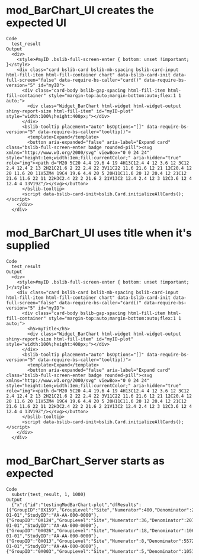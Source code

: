 # mod_BarChart_UI creates the expected UI

    Code
      test_result
    Output
      <div>
        <style>#myID .bslib-full-screen-enter { bottom: unset !important; }</style>
        <div class="card bslib-card bslib-mb-spacing bslib-card-input html-fill-item html-fill-container chart" data-bslib-card-init data-full-screen="false" data-require-bs-caller="card()" data-require-bs-version="5" id="myID">
          <div class="card-body bslib-gap-spacing html-fill-item html-fill-container" style="margin-top:auto;margin-bottom:auto;flex:1 1 auto;">
            <div class="Widget_BarChart html-widget html-widget-output shiny-report-size html-fill-item" id="myID-plot" style="width:100%;height:400px;"></div>
          </div>
          <bslib-tooltip placement="auto" bsOptions="[]" data-require-bs-version="5" data-require-bs-caller="tooltip()">
            <template>Expand</template>
            <button aria-expanded="false" aria-label="Expand card" class="bslib-full-screen-enter badge rounded-pill"><svg xmlns="http://www.w3.org/2000/svg" viewBox="0 0 24 24" style="height:1em;width:1em;fill:currentColor;" aria-hidden="true" role="img"><path d="M20 5C20 4.4 19.6 4 19 4H13C12.4 4 12 3.6 12 3C12 2.4 12.4 2 13 2H21C21.6 2 22 2.4 22 3V11C22 11.6 21.6 12 21 12C20.4 12 20 11.6 20 11V5ZM4 19C4 19.6 4.4 20 5 20H11C11.6 20 12 20.4 12 21C12 21.6 11.6 22 11 22H3C2.4 22 2 21.6 2 21V13C2 12.4 2.4 12 3 12C3.6 12 4 12.4 4 13V19Z"/></svg></button>
          </bslib-tooltip>
          <script data-bslib-card-init>bslib.Card.initializeAllCards();</script>
        </div>
      </div>

# mod_BarChart_UI uses title when it's supplied

    Code
      test_result
    Output
      <div>
        <style>#myID .bslib-full-screen-enter { bottom: unset !important; }</style>
        <div class="card bslib-card bslib-mb-spacing bslib-card-input html-fill-item html-fill-container chart" data-bslib-card-init data-full-screen="false" data-require-bs-caller="card()" data-require-bs-version="5" id="myID">
          <div class="card-body bslib-gap-spacing html-fill-item html-fill-container" style="margin-top:auto;margin-bottom:auto;flex:1 1 auto;">
            <h5>myTitle</h5>
            <div class="Widget_BarChart html-widget html-widget-output shiny-report-size html-fill-item" id="myID-plot" style="width:100%;height:400px;"></div>
          </div>
          <bslib-tooltip placement="auto" bsOptions="[]" data-require-bs-version="5" data-require-bs-caller="tooltip()">
            <template>Expand</template>
            <button aria-expanded="false" aria-label="Expand card" class="bslib-full-screen-enter badge rounded-pill"><svg xmlns="http://www.w3.org/2000/svg" viewBox="0 0 24 24" style="height:1em;width:1em;fill:currentColor;" aria-hidden="true" role="img"><path d="M20 5C20 4.4 19.6 4 19 4H13C12.4 4 12 3.6 12 3C12 2.4 12.4 2 13 2H21C21.6 2 22 2.4 22 3V11C22 11.6 21.6 12 21 12C20.4 12 20 11.6 20 11V5ZM4 19C4 19.6 4.4 20 5 20H11C11.6 20 12 20.4 12 21C12 21.6 11.6 22 11 22H3C2.4 22 2 21.6 2 21V13C2 12.4 2.4 12 3 12C3.6 12 4 12.4 4 13V19Z"/></svg></button>
          </bslib-tooltip>
          <script data-bslib-card-init>bslib.Card.initializeAllCards();</script>
        </div>
      </div>

# mod_BarChart_Server starts as expected

    Code
      substr(test_result, 1, 1000)
    Output
      {"x":{"id":"testingModBarChart-plot","dfResults":[{"GroupID":"0X159","GroupLevel":"Site","Numerator":400,"Denominator":24166,"Metric":0.0166,"Score":3.5407,"Flag":2,"MetricID":"Analysis_kri0001","SnapshotDate":"2020-01-01","StudyID":"AA-AA-000-0000"},{"GroupID":"0X124","GroupLevel":"Site","Numerator":36,"Denominator":20748,"Metric":0.0017,"Score":-1.857,"Flag":-1,"MetricID":"Analysis_kri0001","SnapshotDate":"2020-01-01","StudyID":"AA-AA-000-0000"},{"GroupID":"0X026","GroupLevel":"Site","Numerator":18,"Denominator":10653,"Metric":0.0017,"Score":-1.3419,"Flag":-1,"MetricID":"Analysis_kri0001","SnapshotDate":"2020-01-01","StudyID":"AA-AA-000-0000"},{"GroupID":"0X013","GroupLevel":"Site","Numerator":8,"Denominator":5572,"Metric":0.0014,"Score":-1.0161,"Flag":-1,"MetricID":"Analysis_kri0001","SnapshotDate":"2020-01-01","StudyID":"AA-AA-000-0000"},{"GroupID":"0X003","GroupLevel":"Site","Numerator":5,"Denominator":10519,"Metric":0.0005,"Score":-1.6333,"Flag":-1,"MetricID":"Analysis_kri0001"," 

